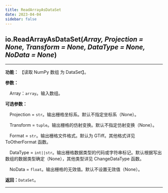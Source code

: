 ```yaml
---
title: ReadArrayAsDataSet
date: 2023-04-04
sidebar: false
---
```


## io.**ReadArrayAsDataSet**(*Array, Projection = None, Transform = None, DataType = None, NoData = None*)<Badge text="1.1.5 +"/> 

---

**功能：** 【读取 NumPy 数组 为 DataSet】。

**参数：**

&emsp;Array：`array`。输入数组。

**可选参数：**

&emsp;Projection  = `str`。输出栅格坐标系。默认不指定坐标系（None）。

&emsp;Transform  = `tuple`。输出栅格的仿射变换。默认不指定仿射变换（None）。

&emsp;Format   = `str`。输出栅格文件格式。默认为 GTiff。其他格式详见 ToOtherFormat 函数。

&emsp;DataType  = `int||str`。输出栅格数据类型的代码或字符串标记。默认根据写出数组的数据类型确定（None），其他类型详见 ChangeDataType 函数。

&emsp;NoData = `float`。输出栅格的无效值。默认不设置无效值（None）。

**返回：**`DataSet`。

---
